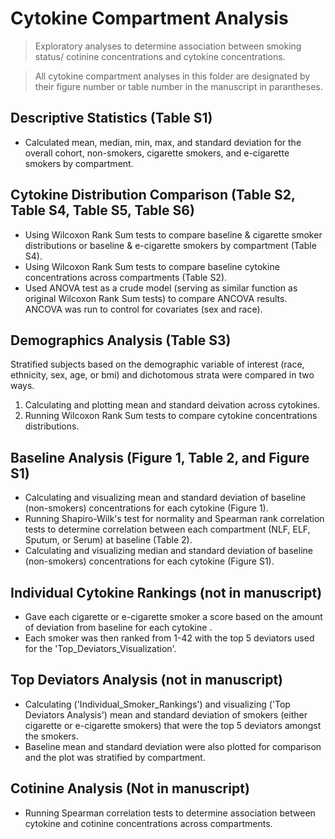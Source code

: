 # Cytokine Compartment Analysis
> Exploratory analyses to determine association between smoking status/ cotinine concentrations and cytokine concentrations.

> All cytokine compartment analyses in this folder are designated by their figure number or table number in the manuscript in parantheses.


## Descriptive Statistics (Table S1)
- Calculated mean, median, min, max, and standard deviation for the overall cohort, non-smokers, cigarette smokers, and e-cigarette smokers by compartment.

## Cytokine Distribution Comparison (Table S2, Table S4, Table S5, Table S6)
- Using Wilcoxon Rank Sum tests to compare baseline & cigarette smoker distributions or baseline & e-cigarette smokers by compartment (Table S4).
- Using Wilcoxon Rank Sum tests to compare baseline cytokine concentrations across compartments (Table S2). 
- Used ANOVA test as a crude model (serving as similar function as original Wilcoxon Rank Sum tests) to compare ANCOVA results. ANCOVA was run to control for covariates (sex and race).

## Demographics Analysis (Table S3)
Stratified subjects based on the demographic variable of interest (race, ethnicity, sex, age, or bmi) and dichotomous strata were compared in two ways.
   1. Calculating and plotting mean and standard deivation across cytokines.
   2. Running Wilcoxon Rank Sum tests to compare cytokine concentrations distributions.
   
## Baseline Analysis (Figure 1, Table 2, and Figure S1)
- Calculating and visualizing mean and standard deviation of baseline (non-smokers) concentrations for each cytokine (Figure 1). 
- Running Shapiro-Wilk's test for normality and Spearman rank correlation tests to determine correlation between each compartment (NLF, ELF, Sputum, or Serum) at baseline (Table 2). 
- Calculating and visualizing median and standard deviation of baseline (non-smokers) concentrations for each cytokine (Figure S1). 

## Individual Cytokine Rankings (not in manuscript)
- Gave each cigarette or e-cigarette smoker a score based on the amount of deviation from baseline for each cytokine .
- Each smoker was then ranked from 1-42 with the top 5 deviators used for the 'Top_Deviators_Visualization'.

## Top Deviators Analysis (not in manuscript)
- Calculating ('Individual_Smoker_Rankings') and visualizing ('Top Deviators Analysis') mean and standard deviation of smokers (either cigarette or e-cigarette smokers) that were the top 5 deviators amongst the smokers. 
- Baseline mean and standard deviation were also plotted for comparison and the plot was stratified by compartment. 

## Cotinine Analysis (Not in manuscript)
- Running Spearman correlation tests to determine association between cytokine and cotinine concentrations across compartments.
